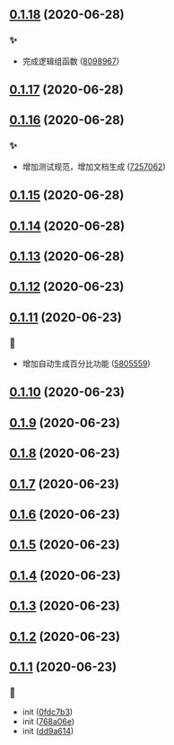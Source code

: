 ## [0.1.18](https://github.com/kongnet/excel/compare/v0.1.17...v0.1.18) (2020-06-28)


### :sparkles:

* 完成逻辑组函数 ([8098967](https://github.com/kongnet/excel/commit/80989675248ce8d42fed4e5ed82babc25325656d))



## [0.1.17](https://github.com/kongnet/excel/compare/v0.1.16...v0.1.17) (2020-06-28)




## [0.1.16](https://github.com/kongnet/excel/compare/v0.1.15...v0.1.16) (2020-06-28)


### :sparkles:

* 增加测试规范，增加文档生成 ([7257062](https://github.com/kongnet/excel/commit/7257062b1ae31eb28326fa56359d114f908b2c3e))



## [0.1.15](https://github.com/kongnet/excel/compare/v0.1.14...v0.1.15) (2020-06-28)




## [0.1.14](https://github.com/kongnet/excel/compare/v0.1.13...v0.1.14) (2020-06-28)




## [0.1.13](https://github.com/kongnet/excel/compare/v0.1.12...v0.1.13) (2020-06-28)




## [0.1.12](https://github.com/kongnet/excel/compare/v0.1.11...v0.1.12) (2020-06-23)




## [0.1.11](https://github.com/kongnet/excel/compare/v0.1.10...v0.1.11) (2020-06-23)


### :memo:

* 增加自动生成百分比功能 ([5805559](https://github.com/kongnet/excel/commit/58055592ce13a2aaac4d68467ec11d6e88be78b6))



## [0.1.10](https://github.com/kongnet/excel/compare/v0.1.9...v0.1.10) (2020-06-23)




## [0.1.9](https://github.com/kongnet/excel/compare/v0.1.8...v0.1.9) (2020-06-23)




## [0.1.8](https://github.com/kongnet/excel/compare/v0.1.7...v0.1.8) (2020-06-23)




## [0.1.7](https://github.com/kongnet/excel/compare/v0.1.6...v0.1.7) (2020-06-23)




## [0.1.6](https://github.com/kongnet/excel/compare/v0.1.5...v0.1.6) (2020-06-23)




## [0.1.5](https://github.com/kongnet/excel/compare/v0.1.4...v0.1.5) (2020-06-23)




## [0.1.4](https://github.com/kongnet/excel/compare/v0.1.3...v0.1.4) (2020-06-23)




## [0.1.3](https://github.com/kongnet/excel/compare/v0.1.2...v0.1.3) (2020-06-23)




## [0.1.2](https://github.com/kongnet/excel/compare/v0.1.1...v0.1.2) (2020-06-23)




## [0.1.1](https://github.com/kongnet/excel/compare/dd9a614dfc877977a8ef98bf9d3d4144605385b8...v0.1.1) (2020-06-23)


### :art:

* init ([0fdc7b3](https://github.com/kongnet/excel/commit/0fdc7b3f791275368a40f648008c3a3bd4f59c4f))
* init ([768a06e](https://github.com/kongnet/excel/commit/768a06e979d3bb6f8bdab8cbaaa78ba988aae931))
* init ([dd9a614](https://github.com/kongnet/excel/commit/dd9a614dfc877977a8ef98bf9d3d4144605385b8))



